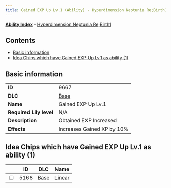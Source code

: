 ```yaml
---
title: Gained EXP Up Lv.1 (Ability) - Hyperdimension Neptunia Re;Birth1
---
```


[**Ability Index**](/neptunia/rb1/ability/index.html) - [Hyperdimension Neptunia Re;Birth1](/neptunia/rb1)

## Contents

- [Basic information](#basic-information)
- [Idea Chips which have Gained EXP Up Lv.1 as ability (1)](#idea-chips-which-have-gained-exp-up-lv1-as-ability-1)

## Basic information

|   |   |
| -- | -- |
| **ID** | 9667
**DLC** | [Base](/neptunia/rb1/dlc/1-base.html)
**Name** | Gained EXP Up Lv.1
**Required Lily level** | N/A
**Description** | Obtained EXP Increased
**Effects** | Increases Gained XP by 10% |


## Idea Chips which have Gained EXP Up Lv.1 as ability (1)

|    | ID | DLC | Name |
| -- | -- | --- | ---- |
| <input type="checkbox" id="rb1-item-1-5168" class="trackbox" /> | 5168 | [Base](/neptunia/rb1/dlc/1-base.html) | [Linear](/neptunia/rb1/item/1-5168-linear.html) |
